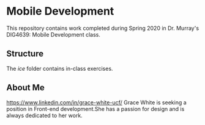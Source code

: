 # Mobile Development
This repository contains work completed during Spring 2020 in Dr. Murray's DIG4639: Mobile Development class.

## Structure
The *ice* folder contains in-class exercises. 

## About Me
https://www.linkedin.com/in/grace-white-ucf/ 
Grace White is seeking a position in Front-end development.She has a passion for design and is always dedicated to her work.